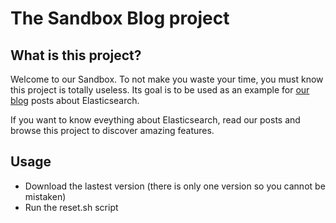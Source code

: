 The Sandbox Blog project
========================


What is this project?
---------------------

Welcome to our Sandbox. To not make you waste your time, you must
know this project is totally useless.
Its goal is to be used as an example for [our blog][1] posts about
Elasticsearch.

If you want to know eveything about Elasticsearch, read our posts
and browse this project to discover amazing features.


Usage
-----

* Download the lastest version (there is only one version so you cannot be mistaken)
* Run the reset.sh script

[1]:  http://obtao.com/blog
